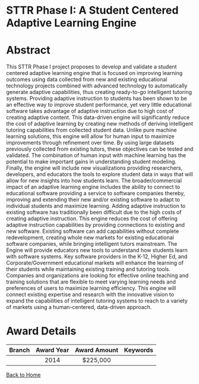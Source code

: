 
STTR Phase I: A Student Centered Adaptive Learning Engine
=========================================================

# Abstract


This STTR Phase I project proposes to develop and validate a student centered adaptive learning engine that is focused on improving learning outcomes using data collected from new and existing educational technology projects combined with advanced technology to automatically generate adaptive capabilities, thus creating ready-to-go intelligent tutoring systems. Providing adaptive instruction to students has been shown to be an effective way to improve student performance, yet very little educational software takes advantage of adaptive instruction due to high cost of creating adaptive content. This data-driven engine will significantly reduce the cost of adaptive learning by creating new methods of deriving intelligent tutoring capabilities from collected student data. Unlike pure machine learning solutions, this engine will allow for human input to maximize improvements through refinement over time. By using large datasets previously collected from existing tutors, these objectives can be tested and validated. The combination of human input with machine learning has the potential to make important gains in understanding student modeling. Finally, the engine will include new visualizations providing researchers, developers, and educators the tools to explore student data in ways that will allow for new insights into how students learn. The broader/commercial impact of an adaptive learning engine includes the ability to connect to educational software providing a service to software companies thereby, improving and extending their new and/or existing software to adapt to individual students and maximize learning. Adding adaptive instruction to existing software has traditionally been difficult due to the high costs of creating adaptive instruction. This engine reduces the cost of offering adaptive instruction capabilities by providing connections to existing and new software. Existing software can add capabilities without complete redevelopment, creating whole new markets for existing educational software companies, while bringing intelligent tutors mainstream. The Engine will provide educators new tools to understand how students learn with software systems. Key software providers in the K-12, Higher Ed, and Corporate/Government educational markets will enhance the learning of their students while maintaining existing training and tutoring tools. Companies and organizations are looking for effective online teaching and training solutions that are flexible to meet varying learning needs and preferences of users to maximize learning efficiency. This engine will connect existing expertise and research with the innovative vision to expand the capabilities of intelligent tutoring systems to reach to a variety of markets using a human-centered, data-driven approach.  

# Award Details

|Branch|Award Year|Award Amount|Keywords|
| :---: | :---: | :---: | :---: |
||2014|$225,000||
  
  


[Back to Home](https://github.com/chrischow/dod_sbir_awards#151)